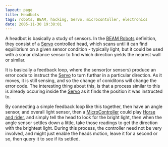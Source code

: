```yaml
---
layout: page
title: Headbots
tags: robots, BEAM, hacking, Servo, microcontoller, electronics
date: 2005-11-30 19:38:01
---
```

A headbot is basically a study of sensors. In the <a class="wiki" href="/wiki/beam_robots.html" title="Biology, Electronics, Aesthetics and Mechanics">BEAM Robots</a> definition, they consist of a <a class="wiki" href="/wiki/servo.html" title="Servo Motor">Servo</a> controlled head, which scans until it can find equilibrium on a given sensor condition - typically light, but it could be used with a sonar distance sensor to find which direction yields the nearest wall or similar.

It is basically a feedback loop, where the sensor(or sensors) produce an error code to instruct the <a class="wiki" href="/wiki/servo_motor" title="Servo Motor">Servo</a> to turn furthar in a particular direction. As it moves, it is still sensing, and so the change of coniditons will change the error code. The interesting thing about this, is that a process similar to this is already occuring inside the <a class="wiki" href="/wiki/servo.html" title="Servo Motor">Servo</a> as it finds the position it was instructed to.

By connecting a simple feedback loop like this together, then have an angle sensor, and overall light sensor, then a <a class="wiki" href="/wiki/microcontroller.html">MicroController</a> could play <a class="wiki" href="/wiki/horse_and_rider.html" title="One system takes high-level control of a lower level system">Horse and rider</a>, and simply tell the head to look for the bright light, then when the angle sensor settles down a little, take those readings to get the direction with the brightest light. During this process, the controller need not be very involved, and might just enable the heads motion, leave it for a second or so, then query it to see if its settled.
